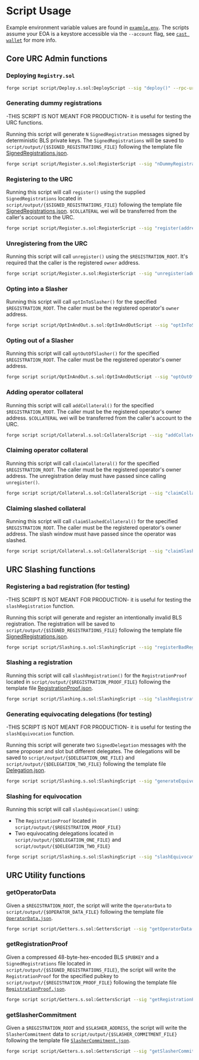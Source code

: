 # Script Usage

Example environment variable values are found in [`example.env`](./example.env). The scripts assume your EOA is a keystore accessible via the `--account` flag, see [`cast wallet`](https://book.getfoundry.sh/reference/cli/cast/wallet) for more info.

## Core URC Admin functions
### Deploying `Registry.sol`
```bash
forge script script/Deploy.s.sol:DeployScript --sig "deploy()" --rpc-url $RPC_URL --account $FOUNDRY_WALLET --broadcast
```

### Generating dummy registrations
-THIS SCRIPT IS NOT MEANT FOR PRODUCTION- it is useful for testing the URC functions. 

Running this script will generate `N` `SignedRegistration` messages signed by deterministic BLS private keys. The `SignedRegistrations` will be saved to `script/output/{$SIGNED_REGISTRATIONS_FILE}` following the template file [SignedRegistrations.json](./output/SignedRegistrations.json).
```bash
forge script script/Register.s.sol:RegisterScript --sig "nDummyRegistrations(uint256,address,string)" $N $OWNER $SIGNED_REGISTRATIONS_FILE
```
### Registering to the URC
Running this script will call `register()` using the supplied `SignedRegistrations` located in `script/output/{$SIGNED_REGISTRATIONS_FILE}` following the template file [SignedRegistrations.json](./output/SignedRegistrations.json). `$COLLATERAL` wei will be transferred from the caller's account to the URC.
```bash
forge script script/Register.s.sol:RegisterScript --sig "register(address,uint256,string)" $REGISTRY_ADDRESS $COLLATERAL $SIGNED_REGISTRATIONS_FILE --account $FOUNDRY_WALLET --rpc-url $RPC_URL --broadcast
```

### Unregistering from the URC
Running this script will call `unregister()` using the `$REGISTRATION_ROOT`. It's required that the caller is the registered `owner` address.
```bash
forge script script/Register.s.sol:RegisterScript --sig "unregister(address,bytes32)" $REGISTRY_ADDRESS $REGISTRATION_ROOT --account $FOUNDRY_WALLET --rpc-url $RPC_URL --broadcast
```

### Opting into a Slasher
Running this script will call `optInToSlasher()` for the specified `$REGISTRATION_ROOT`. The caller must be the registered operator's `owner` address.

```bash
forge script script/OptInAndOut.s.sol:OptInAndOutScript --sig "optInToSlasher(address,bytes32,address,address)" $REGISTRY_ADDRESS $REGISTRATION_ROOT $SLASHER $COMMITTER --account $FOUNDRY_WALLET --rpc-url $RPC_URL --broadcast
```

### Opting out of a Slasher
Running this script will call `optOutOfSlasher()` for the specified `$REGISTRATION_ROOT`. The caller must be the registered operator's owner address.

```bash
forge script script/OptInAndOut.s.sol:OptInAndOutScript --sig "optOutOfSlasher(address,bytes32,address)" $REGISTRY_ADDRESS $REGISTRATION_ROOT $SLASHER --account $FOUNDRY_WALLET --rpc-url $RPC_URL --broadcast
```

### Adding operator collateral
Running this script will call `addCollateral()` for the specified `$REGISTRATION_ROOT`. The caller must be the registered operator's owner address. `$COLLATERAL` wei will be transferred from the caller's account to the URC.

```bash
forge script script/Collateral.s.sol:CollateralScript --sig "addCollateral(address,bytes32,uint256)" $REGISTRY_ADDRESS $REGISTRATION_ROOT $COLLATERAL --account $FOUNDRY_WALLET --rpc-url $RPC_URL --broadcast
```

### Claiming operator collateral
Running this script will call `claimCollateral()` for the specified `$REGISTRATION_ROOT`. The caller must be the registered operator's owner address. The unregistration delay must have passed since calling `unregister()`.

```bash
forge script script/Collateral.s.sol:CollateralScript --sig "claimCollateral(address,bytes32)" $REGISTRY_ADDRESS $REGISTRATION_ROOT --account $FOUNDRY_WALLET --rpc-url $RPC_URL --broadcast
```

### Claiming slashed collateral
Running this script will call `claimSlashedCollateral()` for the specified `$REGISTRATION_ROOT`. The caller must be the registered operator's owner address. The slash window must have passed since the operator was slashed.

```bash
forge script script/Collateral.s.sol:CollateralScript --sig "claimSlashedCollateral(address,bytes32)" $REGISTRY_ADDRESS $REGISTRATION_ROOT --account $FOUNDRY_WALLET --rpc-url $RPC_URL --broadcast
```

## URC Slashing functions

### Registering a bad registration (for testing)
-THIS SCRIPT IS NOT MEANT FOR PRODUCTION- it is useful for testing the `slashRegistration` function. 

Running this script will generate and register an intentionally invalid BLS registration. The registration will be saved to `script/output/{$SIGNED_REGISTRATIONS_FILE}` following the template file [SignedRegistrations.json](./output/SignedRegistrations.json). 

```bash
forge script script/Slashing.s.sol:SlashingScript --sig "registerBadRegistration(address,address,string)" $REGISTRY_ADDRESS $OWNER $SIGNED_REGISTRATIONS_FILE --account $FOUNDRY_WALLET --rpc-url $RPC_URL --broadcast
```

### Slashing a registration
Running this script will call `slashRegistration()` for the `RegistrationProof` located in `script/output/{$REGISTRATION_PROOF_FILE}` following the template file [RegistrationProof.json](./output/RegistrationProof.json).
```bash
forge script script/Slashing.s.sol:SlashingScript --sig "slashRegistration(address,string)" $REGISTRY_ADDRESS $REGISTRATION_PROOF_FILE --account $FOUNDRY_WALLET --rpc-url $RPC_URL --broadcast
```

### Generating equivocating delegations (for testing)
-THIS SCRIPT IS NOT MEANT FOR PRODUCTION- it is useful for testing the `slashEquivocation` function.

Running this script will generate two `SignedDelegation` messages with the same proposer and slot but different delegates. The delegations will be saved to `script/output/{$DELEGATION_ONE_FILE}` and `script/output/{$DELEGATION_TWO_FILE}` following the template file [Delegation.json](./output/Delegation.json).

```bash
forge script script/Slashing.s.sol:SlashingScript --sig "generateEquivocatingDelegations(address,address,uint256,string,string)" $OWNER $COMMITTER $SLOT $DELEGATION_ONE_FILE $DELEGATION_TWO_FILE
```

### Slashing for equivocation
Running this script will call `slashEquivocation()` using:
- The `RegistrationProof` located in `script/output/{$REGISTRATION_PROOF_FILE}`
- Two equivocating delegations located in `script/output/{$DELEGATION_ONE_FILE}` and `script/output/{$DELEGATION_TWO_FILE}`

```bash
forge script script/Slashing.s.sol:SlashingScript --sig "slashEquivocation(address,string,string,string)" $REGISTRY_ADDRESS $REGISTRATION_PROOF_FILE $DELEGATION_ONE_FILE $DELEGATION_TWO_FILE --account $FOUNDRY_WALLET --rpc-url $RPC_URL --broadcast
```

## URC Utility functions

### getOperatorData
Given a `$REGISTRATION_ROOT`, the script will write the `OperatorData` to `script/output/{$OPERATOR_DATA_FILE}` following the template file [`OperatorData.json`](./output/OperatorData.json).

```bash
forge script script/Getters.s.sol:GettersScript --sig "getOperatorData(address,bytes32,string)" $REGISTRY_ADDRESS $REGISTRATION_ROOT $OPERATOR_DATA_FILE --rpc-url $RPC_URL
```

### getRegistrationProof
Given a compressed 48-byte-hex-encoded BLS `$PUBKEY` and a `SignedRegistrations` file located in `script/output/{$SIGNED_REGISTRATIONS_FILE}`, the script will write the `RegistrationProof` for the specified pubkey to `script/output/{$REGISTRATION_PROOF_FILE}` following the template file [`RegistrationProof.json`](./output/RegistrationProof.json).

```bash
forge script script/Getters.s.sol:GettersScript --sig "getRegistrationProof(address,bytes,string,string)" $REGISTRY_ADDRESS $PUBKEY $SIGNED_REGISTRATIONS_FILE $REGISTRATION_PROOF_FILE --account $FOUNDRY_WALLET --rpc-url $RPC_URL
```

### getSlasherCommitment
Given a `$REGISTRATION_ROOT` and `$SLASHER_ADDRESS`, the script will write the `SlasherCommitment` data to `script/output/{$SLASHER_COMMITMENT_FILE}` following the template file [`SlasherCommitment.json`](./output/SlasherCommitment.json).

```bash
forge script script/Getters.s.sol:GettersScript --sig "getSlasherCommitment(address,bytes32,address,string)" $REGISTRY_ADDRESS $REGISTRATION_ROOT $SLASHER $SLASHER_COMMITMENT_FILE --rpc-url $RPC_URL
```

